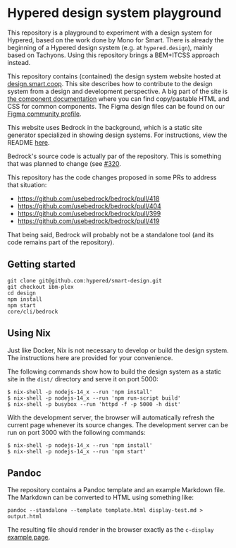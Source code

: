 # Hypered design system playground

This repository is a playground to experiment with a design system for Hypered,
based on the work done by Mono for Smart. There is already the beginning of a
Hypered design system (e.g. at `hypered.design`), mainly based on Tachyons.
Using this repository brings a BEM+ITCSS approach instead.

This repository contains (contained) the design system website hosted at <a
href="https://design.smart.coop/">design.smart.coop</a>. This site describes
how to contribute to the design system from a design and development
perspective. A big part of the site is <a
href="https://design.smart.coop/development/component-documentation.html">the
component documentation</a> where you can find copy/pastable HTML and CSS for
common components. The Figma design files can be found on our [Figma community
profile](https://www.figma.com/@smartcoop).

This website uses Bedrock in the background, which is a static site generator
specialized in showing design systems. For instructions, view the README <a
href="https://github.com/usebedrock/bedrock">here</a>.

Bedrock's source code is actually par of the repository. This is something that
was planned to change (see
[#320](https://github.com/usebedrock/bedrock/issues/320).

This repository has the code changes proposed in some PRs to address that
situation:

- https://github.com/usebedrock/bedrock/pull/418
- https://github.com/usebedrock/bedrock/pull/404
- https://github.com/usebedrock/bedrock/pull/399
- https://github.com/usebedrock/bedrock/pull/419

That being said, Bedrock will probably not be a standalone tool (and its code
remains part of the repository).

## Getting started

    git clone git@github.com:hypered/smart-design.git
    git checkout ibm-plex
    cd design
    npm install
    npm start
    core/cli/bedrock

## Using Nix

Just like Docker, Nix is not necessary to develop or build the design system.
The instructions here are provided for your convenience.

The following commands show how to build the design system as a static site in
the `dist/` directory and serve it on port 5000:

```
$ nix-shell -p nodejs-14_x --run 'npm install'
$ nix-shell -p nodejs-14_x --run 'npm run-script build'
$ nix-shell -p busybox --run 'httpd -f -p 5000 -h dist'
```

With the development server, the browser will automatically refresh the current
page whenever its source changes. The development server can be run on port
3000 with the following commands:

```
$ nix-shell -p nodejs-14_x --run 'npm install'
$ nix-shell -p nodejs-14_x --run 'npm start'
```

## Pandoc

The repository contains a Pandoc template and an example Markdown file. The
Markdown can be converted to HTML using something like:

```
pandoc --standalone --template template.html display-test.md > output.html
```

The resulting file should render in the browser exactly as the `c-display`
[example
page](https://design.smart.coop/development/design-tests/display-test.html).
